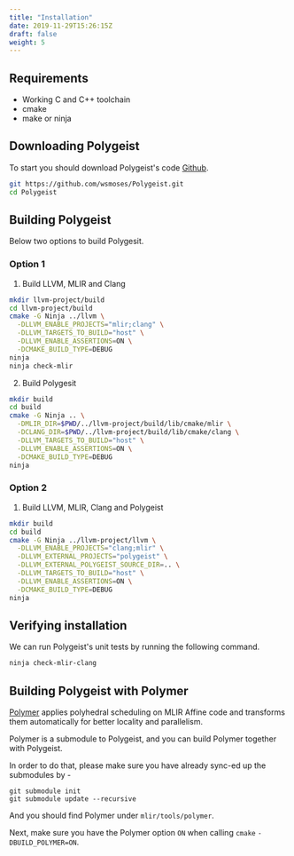 ```yaml
---
title: "Installation"
date: 2019-11-29T15:26:15Z
draft: false
weight: 5
---
```


## Requirements
* Working C and C++ toolchain 
* cmake
* make or ninja 

## Downloading Polygeist
To start you should download Polygeist's code [Github](https://github.com/wsmoses/Polygeist).

```sh
git https://github.com/wsmoses/Polygeist.git
cd Polygeist
```

## Building Polygeist

Below two options to build Polygesit.

### Option 1
1. Build LLVM, MLIR and Clang

```sh
mkdir llvm-project/build
cd llvm-project/build
cmake -G Ninja ../llvm \
  -DLLVM_ENABLE_PROJECTS="mlir;clang" \
  -DLLVM_TARGETS_TO_BUILD="host" \
  -DLLVM_ENABLE_ASSERTIONS=ON \
  -DCMAKE_BUILD_TYPE=DEBUG
ninja
ninja check-mlir
```

2. Build Polygesit

```sh
mkdir build
cd build
cmake -G Ninja .. \
  -DMLIR_DIR=$PWD/../llvm-project/build/lib/cmake/mlir \
  -DCLANG_DIR=$PWD/../llvm-project/build/lib/cmake/clang \
  -DLLVM_TARGETS_TO_BUILD="host" \
  -DLLVM_ENABLE_ASSERTIONS=ON \
  -DCMAKE_BUILD_TYPE=DEBUG
ninja
```

### Option 2

1. Build LLVM, MLIR, Clang and Polygeist

```sh
mkdir build
cd build
cmake -G Ninja ../llvm-project/llvm \
  -DLLVM_ENABLE_PROJECTS="clang;mlir" \
  -DLLVM_EXTERNAL_PROJECTS="polygeist" \
  -DLLVM_EXTERNAL_POLYGEIST_SOURCE_DIR=.. \
  -DLLVM_TARGETS_TO_BUILD="host" \
  -DLLVM_ENABLE_ASSERTIONS=ON \
  -DCMAKE_BUILD_TYPE=DEBUG
ninja
```


## Verifying installation

We can run Polygeist's unit tests by running the following command.

```sh
ninja check-mlir-clang
```


## Building Polygeist with Polymer

[Polymer](https://github.com/kumasento/polymer) applies polyhedral scheduling on MLIR Affine code and transforms them automatically for better locality and parallelism.

Polymer is a submodule to Polygeist, and you can build Polymer together with Polygeist.

In order to do that, please make sure you have already sync-ed up the submodules by -

```
git submodule init
git submodule update --recursive
```

And you should find Polymer under `mlir/tools/polymer`.

Next, make sure you have the Polymer option `ON` when calling `cmake` `-DBUILD_POLYMER=ON`.



